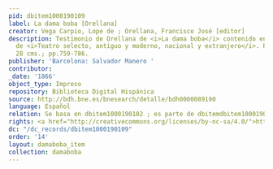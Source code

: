```yaml
---
pid: dbitem1000190109
label: La dama boba [Orellana]
creator: Vega Carpio, Lope de ; Orellana, Francisco José [editor]
description: Testimonio de Orellana de <i>La dama boba</i> contenido en el tomo I
  de <i>Teatro selecto, antiguo y moderno, nacional y extranjero</i>. Primera edición.
  28 cms.; pp.759-786.
publisher: 'Barcelona: Salvador Manero '
contributor:
_date: '1866'
object_type: Impreso
repository: Biblioteca Digital Hispánica
source: http://bdh.bne.es/bnesearch/detalle/bdh0000089190
language: Español
relation: Se basa en dbitem1000190102 ; es parte de dbitemdbitem1000190108
rights: <a href="http://creativecommons.org/licenses/by-nc-sa/4.0/">http://creativecommons.org/licenses/by-nc-sa/4.0/</a>
dc: "/dc_records/dbitem1000190109"
order: '14'
layout: damaboba_item
collection: damaboba
---
```

